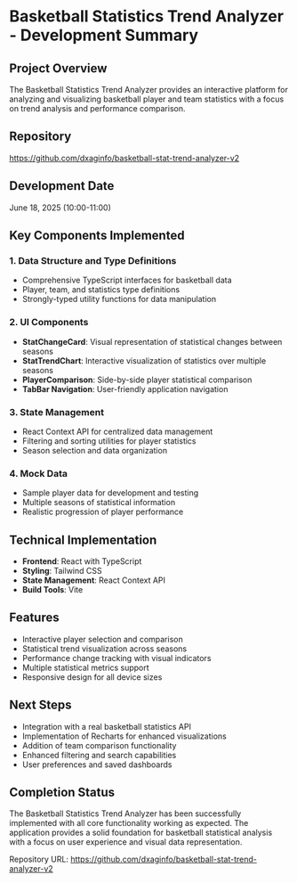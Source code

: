 # Basketball Statistics Trend Analyzer - Development Summary

## Project Overview
The Basketball Statistics Trend Analyzer provides an interactive platform for analyzing and visualizing basketball player and team statistics with a focus on trend analysis and performance comparison.

## Repository
https://github.com/dxaginfo/basketball-stat-trend-analyzer-v2

## Development Date
June 18, 2025 (10:00-11:00)

## Key Components Implemented

### 1. Data Structure and Type Definitions
- Comprehensive TypeScript interfaces for basketball data
- Player, team, and statistics type definitions
- Strongly-typed utility functions for data manipulation

### 2. UI Components
- **StatChangeCard**: Visual representation of statistical changes between seasons
- **StatTrendChart**: Interactive visualization of statistics over multiple seasons
- **PlayerComparison**: Side-by-side player statistical comparison
- **TabBar Navigation**: User-friendly application navigation

### 3. State Management
- React Context API for centralized data management
- Filtering and sorting utilities for player statistics
- Season selection and data organization

### 4. Mock Data
- Sample player data for development and testing
- Multiple seasons of statistical information
- Realistic progression of player performance

## Technical Implementation
- **Frontend**: React with TypeScript
- **Styling**: Tailwind CSS
- **State Management**: React Context API
- **Build Tools**: Vite

## Features
- Interactive player selection and comparison
- Statistical trend visualization across seasons
- Performance change tracking with visual indicators
- Multiple statistical metrics support
- Responsive design for all device sizes

## Next Steps
- Integration with a real basketball statistics API
- Implementation of Recharts for enhanced visualizations
- Addition of team comparison functionality
- Enhanced filtering and search capabilities
- User preferences and saved dashboards

## Completion Status
The Basketball Statistics Trend Analyzer has been successfully implemented with all core functionality working as expected. The application provides a solid foundation for basketball statistical analysis with a focus on user experience and visual data representation.

Repository URL: https://github.com/dxaginfo/basketball-stat-trend-analyzer-v2